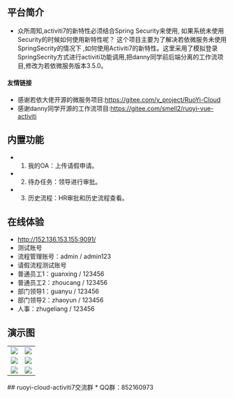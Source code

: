 
## 平台简介
* 众所周知,activiti7的新特性必须结合Spring Security来使用, 如果系统未使用Security的时候如何使用新特性呢？ 
  这个项目主要为了解决若依微服务未使用SpringSecrity的情况下 ,如何使用Activiti7的新特性。这里采用了模拟登录
  SpringSecrity方式进行activiti功能调用,把danny同学前后端分离的工作流项目,修改为若依微服务版本3.5.0。
#### 友情链接
* 感谢若依大佬开源的微服务项目:https://gitee.com/y_project/RuoYi-Cloud
* 感谢danny同学开源的工作流项目:https://gitee.com/smell2/ruoyi-vue-activiti
## 内置功能
* 1.  我的OA：上传请假申请。
* 2.  待办任务：领导进行审批。
* 3.  历史流程：HR审批和历史流程查看。
## 在线体验
* http://152.136.153.155:9091/
* 测试账号
* 流程管理账号：admin / admin123
* 请假流程测试账号
* 普通员工1：guanxing / 123456
* 普通员工2：zhoucang / 123456
* 部门领导1：guanyu / 123456
* 部门领导2：zhaoyun / 123456
* 人事：zhugeliang / 123456
## 演示图
<table>
    <tr>
        <td><img src="https://image-1304556315.cos.ap-beijing.myqcloud.com/his_list2.png"/></td>
        <td><img src="https://image-1304556315.cos.ap-beijing.myqcloud.com/oa_list.png"/></td>
    </tr>
    <tr>
        <td><img src="https://image-1304556315.cos.ap-beijing.myqcloud.com/task_list2.png"/></td>
        <td><img src="https://image-1304556315.cos.ap-beijing.myqcloud.com/task_approvel.png"/></td>
    </tr>
    <tr>
        <td><img src="https://image-1304556315.cos.ap-beijing.myqcloud.com/task_approvel3.png"/></td>
        <td><img src="https://image-1304556315.cos.ap-beijing.myqcloud.com/his_info.png"/></td>
    </tr>
</table>
## ruoyi-cloud-activiti7交流群
* QQ群：852160973